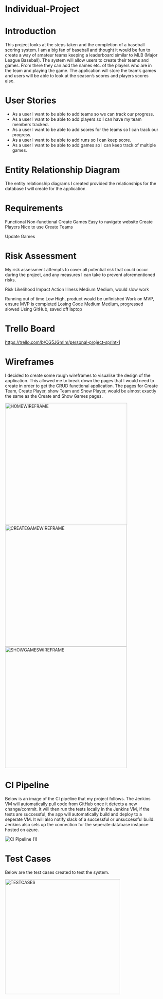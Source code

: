 # Individual-Project


# Introduction

This project looks at the steps taken and the completion of a baseball scoring system. I am a big fan of baseball and thought it would be fun to create a way of amateur teams keeping a leaderboard similar to MLB (Major League Baseball). The system will allow users to create their teams and games. From there they can add the names etc. of the players who are in the team and playing the game. The application will store the team’s games and users will be able to look at the season’s scores and players scores also. 

# User Stories

- As a user I want to be able to add teams so we can track our progress.
- As a user I want to be able to add players so I can have my team members tracked.
- As a user I want to be able to add scores for the teams so I can track our progress.
- As a user I want to be able to add runs so I can keep score.
- As a user I want to be able to add games so I can keep track of multiple games.

# Entity Relationship Diagram

The entity relationship diagrams I created provided the relationships for the database I will create for the application. 

# Requirements

Functional
Non-functional
Create Games
Easy to navigate website
Create Players
Nice to use
Create Teams


Update Games







# Risk Assessment

My risk assessment attempts to cover all potential risk that could occur during the project, and any measures I can take to prevent aforementioned risks.

Risk
Likelihood
Impact
Action
Illness
Medium
Medium, would slow work 


Running out of time
Low
High, product would be unfinished
Work on MVP, ensure MVP is completed
Losing Code
Medium
Medium, progressed slowed
Using GitHub, saved off laptop

















# Trello Board

https://trello.com/b/CG5JGmIm/personal-project-sprint-1

# Wireframes 

I decided to create some rough wireframes to visualise the design of the application. This allowed me to break down the pages that I would need to create in order to get the CRUD functional application. The pages for Create Team, Create Player, show Team and Show Player, would be almost exactly the same as the Create and Show Games pages.


<img width="401" alt="HOMEWIREFRAME" src="https://user-images.githubusercontent.com/9552989/76164127-3c909480-6144-11ea-9869-223452c85576.PNG">

<img width="400" alt="CREATEGAMEWIREFRAME" src="https://user-images.githubusercontent.com/9552989/76164130-431f0c00-6144-11ea-8db6-77900e19d6cd.PNG">

<img width="399" alt="SHOWGAMESWIREFRAME" src="https://user-images.githubusercontent.com/9552989/76164134-474b2980-6144-11ea-9286-0d8aa175e4c0.PNG">


# CI Pipeline

Below is an image of the CI pipeline that my project follows. The Jenkins VM will automatically pull code from GitHub once it detects a new change/commit. It will then run the tests locally in the Jenkins VM, if the tests are successful, the app will automatically build and deploy to a seperate VM. It will also notify slack of a successful or unsuccessful build. Jenkins also sets up the connection for the seperate database instance hosted on azure. 

![CI Pipeline (1)](https://user-images.githubusercontent.com/9552989/76166215-d3654d00-6154-11ea-8901-9321c35f33c7.jpg)



# Test Cases

Below are the test cases created to test the system.

<img width="378" alt="TESTCASES" src="https://user-images.githubusercontent.com/9552989/76163792-26350980-6141-11ea-8483-28038e5b5a55.PNG">

